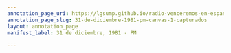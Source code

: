 ```yaml
---
annotation_page_uri: https://lgsump.github.io/radio-venceremos-en-espanol/annotations/31-de-diciembre-1981-pm-canvas-1-capturados.json
annotation_page_slug: 31-de-diciembre-1981-pm-canvas-1-capturados
layout: annotation_page
manifest_label: 31 de diciembre, 1981 - PM

---
```

